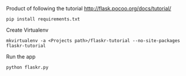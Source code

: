 Product of following the tutorial http://flask.pocoo.org/docs/tutorial/

```
pip install requirements.txt
```

Create Virtualenv
```
mkvirtualenv -a <Projects path>/flaskr-tutorial --no-site-packages flaskr-tutorial
```

Run the app
```
python flaskr.py
```
